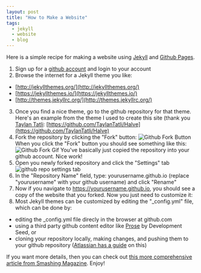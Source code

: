 ```yaml
---
layout: post
title: "How to Make a Website"
tags:
  - jekyll
  - website
  - blog
---
```


Here is a simple recipe for making a website using [Jekyll](http://jekyllrb.com/) and [Github Pages](https://pages.github.com/).

1. Sign up for a [github account](https://github.com/join?source=header-home) and login to your account
2. Browse the internet for a Jekyll theme you like:
  + [http://jekyllthemes.org/](http://jekyllthemes.org/)
  + [https://jekyllthemes.io/](https://jekyllthemes.io/)
  + [http://themes.jekyllrc.org/](http://themes.jekyllrc.org/)
3. Once you find a nice theme, go to the github repository for that theme. Here's an example from the theme I used to create this site (thank you [Taylan Tatli](http://taylantatli.me/!): [https://github.com/TaylanTatli/Halve](https://github.com/TaylanTatli/Halve)
4. Fork the repository by clicking the "Fork" button:
![Github Fork Button](https://help.github.com/assets/images/help/repository/fork_button.jpg)
When you click the "Fork" button you should see something like this:
![Github Fork Gif](https://help.github.com/assets/images/site/fork-a-repo.gif)
You've basically just copied the repository into your github account. Nice work!
5. Open you newly forked repository and click the "Settings" tab
![github repo settings tab](https://pages.github.com/images/settings@2x.png)
6. In the "Repository Name" field, type: yourusername.github.io (replace "yourusername" with your github username) and click "Rename"
7. Now if you navigate to https://yourusername.github.io, you should see a copy of the website that you forked. Now you just need to customize it:
8. Most Jekyll themes can be customized by editing the "_config.yml" file, which can be done by:
  + editing the _config.yml file direcly in the browser at github.com
  + using a third party github content editor like [Prose](http://prose.io/) by Development Seed, or
  + cloning your repository locally, making changes, and pushing them to your github repository ([Atlassian has a guide](https://www.atlassian.com/git/tutorial/git-basics) on this)


If you want more details, then you can check out [this more comprehensive article from Smashing Magazine](https://www.smashingmagazine.com/2014/08/build-blog-jekyll-github-pages/). Enjoy!